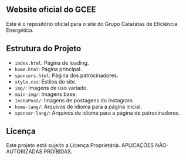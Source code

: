 ## Website oficial do GCEE

Este é o repositório oficial para o site do Grupo Cataratas de Eficiência Energética.

## Estrutura do Projeto

- `index.html`: Página de loading.
- `home.html`: Página principal.
- `sponsors.html`: Página dos patrocinadores.
- `style.css`: Estilos do site.
- `img/`: Imagens de uso variado.
- `main-img/`: Imagens base.
- `InstaPost/`: Imagens de postagens do Instagram.
- `home-lang/`: Arquivos de idioma para a página inicial.
- `sponsor-lang/`: Arquivos de idioma para a página de patrocinadores.

## Licença

Este projeto está sujeito a Licença Proprietária. APLICAÇÕES NÃO-AUTORIZADAS PROÍBIDAS.
